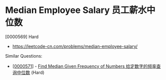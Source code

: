 # Median Employee Salary 员工薪水中位数

[0000569] Hard

- https://leetcode-cn.com/problems/median-employee-salary/

Similar Questions:

- [[0000571](https://leetcode-cn.com/problems/find-median-given-frequency-of-numbers/)] - [Find Median Given Frequency of Numbers 给定数字的频率查询中位数](./0000571.find-median-given-frequency-of-numbers.md) (Hard)
